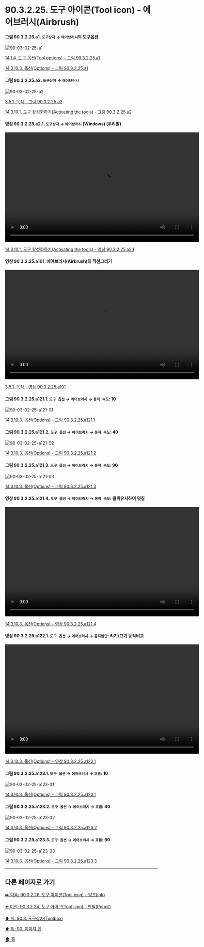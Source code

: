 # 90.3.2.25. 도구 아이콘(Tool icon) - 에어브러시(Airbrush)

<a id="90-03-02-25-a1"></a>

#### 그림 90.3.2.25.a1. `도구상자` → `에어브러시`의 도구옵션
![90-03-02-25-a1](https://github.com/wonder13662/gimp/assets/15767104/9312782a-2e6c-44c3-be39-8922633346ab)

[14.1.4. 도구 옵션(Tool options) - 그림 90.3.2.25.a1](./14-01-04-00-tool-options.md#90-03-02-25-a1)

[14.3.10.3. 옵션(Options) - 그림 90.3.2.25.a1](./14-03-10-03-options.md#90-03-02-25-a1)

<a id="90-03-02-25-a2"></a>

#### 그림 90.3.2.25.a2. `도구상자` → `에어브러시`
![90-03-02-25-a2](https://github.com/wonder13662/gimp/assets/15767104/2f122e0d-c2bf-4473-9471-88d655f28a52)

[3.5.1. 목적 - 그림 90.3.2.25.a2](./03-05-01-intention.md#90-03-02-25-a2)

[14.3.10.1. 도구 활성화하기(Activating the tools) - 그림 90.3.2.25.a2](./14-03-10-01-activating_the_tool.md#90-03-02-25-a2)

<a id="90-03-02-25-a2-01"></a>

#### 영상 90.3.2.25.a2.1. `도구상자` → `에어브러시` (Windows) (우리말)
<video controls="controls" width="640" height="360" src="https://github.com/wonder13662/gimp/assets/15767104/c34440ab-6655-4ef8-8370-8af4a6c2e0e3"></video>

[14.3.10.1. 도구 활성화하기(Activating the tools) - 영상 90.3.2.25.a2.1](./14-03-10-01-activating_the_tool.md#90-03-02-25-a2-01)

<a id="90-03-02-25-a101"></a>

#### 영상 90.3.2.25.a101. 에어브러시(Airbrush)의 직선그리기
<video controls="controls" width="640" height="360" environment="MacOS:Sonoma 14.2.1 GIMP 2.10.36" src="https://github.com/wonder13662/gimp/assets/15767104/3c2c525b-ae45-4f4d-8dc9-add1d0310af9"></video>

[3.5.1. 목적 - 영상 90.3.2.25.a101](./03-05-01-intention.md#90-03-02-25-a101)

<a id="90-03-02-25-a121-01"></a>

#### 그림 90.3.2.25.a121.1. `도구 옵션` → `에어브러시` → `동작 속도`: 10
![90-03-02-25-a121-01](https://github.com/wonder13662/gimp/assets/15767104/5ad0eb2f-ec4e-4baa-b8dd-ea17252f91ce)

[14.3.10.3. 옵션(Options) - 그림 90.3.2.25.a121.1](./14-03-10-03-options.md#90-03-02-25-a121-01)

<a id="90-03-02-25-a121-02"></a>

#### 그림 90.3.2.25.a121.2. `도구 옵션` → `에어브러시` → `동작 속도`: 40
![90-03-02-25-a121-02](https://github.com/wonder13662/gimp/assets/15767104/a331e742-e883-476e-a684-4fbddc56765e)

[14.3.10.3. 옵션(Options) - 그림 90.3.2.25.a121.2](./14-03-10-03-options.md#90-03-02-25-a121-02)

<a id="90-03-02-25-a121-03"></a>

#### 그림 90.3.2.25.a121.3. `도구 옵션` → `에어브러시` → `동작 속도`: 90
![90-03-02-25-a121-03](https://github.com/wonder13662/gimp/assets/15767104/7d5e036c-cd56-4a05-b760-eff31fe86635)

[14.3.10.3. 옵션(Options) - 그림 90.3.2.25.a121.3](./14-03-10-03-options.md#90-03-02-25-a121-03)

<a id="90-03-02-25-a121-04"></a>

#### 영상 90.3.2.25.a121.4. `도구 옵션` → `에어브러시` → `동작 속도`: 클릭유지하여 덧칠
<video controls="controls" width="640" height="360" src="https://github.com/wonder13662/gimp/assets/15767104/441a357f-fd20-4855-8e64-2d24fcd0739b"></video>

[14.3.10.3. 옵션(Options) - 영상 90.3.2.25.a121.4](./14-03-10-03-options.md#90-03-02-25-a121-04)

<a id="90-03-02-25-a122-01"></a>

#### 영상 90.3.2.25.a122.1. `도구 옵션` → `에어브러시` → `움직임만`: 켜기/끄기 동작비교
<video controls="controls" width="640" height="360" src="https://github.com/wonder13662/gimp/assets/15767104/bc503764-fd63-4a7d-a233-00535108fc4d"></video>

[14.3.10.3. 옵션(Options) - 영상 90.3.2.25.a122.1](./14-03-10-03-options.md#90-03-02-25-a122-01)

<a id="90-03-02-25-a123-01"></a>

#### 그림 90.3.2.25.a123.1. `도구 옵션` → `에어브러시` → `흐름`: 10
![90-03-02-25-a123-01](https://github.com/wonder13662/gimp/assets/15767104/6e71e3f7-c806-45ba-957c-4254c5c5d65c)

[14.3.10.3. 옵션(Options) - 그림 90.3.2.25.a123.1](./14-03-10-03-options.md#90-03-02-25-a123-01)

<a id="90-03-02-25-a123-02"></a>

#### 그림 90.3.2.25.a123.2. `도구 옵션` → `에어브러시` → `흐름`: 40
![90-03-02-25-a123-02](https://github.com/wonder13662/gimp/assets/15767104/ca0ff075-8e0b-427b-87d9-df561fa3ed18)

[14.3.10.3. 옵션(Options) - 그림 90.3.2.25.a123.2](./14-03-10-03-options.md#90-03-02-25-a123-02)

<a id="90-03-02-25-a123-03"></a>

#### 그림 90.3.2.25.a123.3. `도구 옵션` → `에어브러시` → `흐름`: 90
![90-03-02-25-a123-03](https://github.com/wonder13662/gimp/assets/15767104/c105d672-b770-4427-9ea5-1167adb5ac1a)

[14.3.10.3. 옵션(Options) - 그림 90.3.2.25.a123.3](./14-03-10-03-options.md#90-03-02-25-a123-03)

***

## 다른 페이지로 가기

[➡️ 다음: 90.3.2.26. 도구 아이콘(Tool icon) - 잉크(Ink)](./90-03-02-26-ink.md)

[⬅️ 이전: 90.3.2.24. 도구 아이콘(Tool icon) - 연필(Pencil)](./90-03-02-24-pencil.md)

[⬆️ 위: 90.3. 도구상자(Toolbox)](./90-03-00-toolbox.md)

[⬆️ 위: 90. 이미지 맵](./90-00-image-map.md)

[🏠 홈](./00-home.md)
